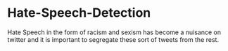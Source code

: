 # Hate-Speech-Detection
Hate Speech in the form of racism and sexism has become a nuisance on twitter and it is important to segregate these sort of tweets from the rest.
